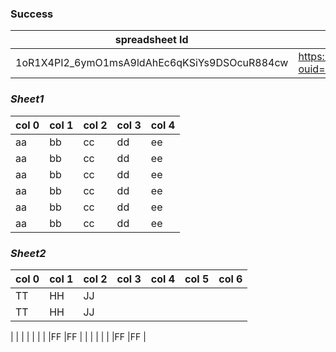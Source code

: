 ### Success
|spreadsheet Id|spreadsheet url|
|---|---|
| 1oR1X4PI2_6ymO1msA9ldAhEc6qKSiYs9DSOcuR884cw | https://docs.google.com/spreadsheets/d/1oR1X4PI2_6ymO1msA9ldAhEc6qKSiYs9DSOcuR884cw/edit?ouid=111878615175819052300 |

### ***Sheet1***
|col 0 |col 1 |col 2 |col 3 |col 4 |
|-------------- | -------------- | -------------- | -------------- | -------------- | 
|aa |bb |cc |dd |ee |
|aa |bb |cc |dd |ee |
|aa |bb |cc |dd |ee |
|aa |bb |cc |dd |ee |
|aa |bb |cc |dd |ee |
|aa |bb |cc |dd |ee |
### ***Sheet2***
|col 0 |col 1 |col 2 |col 3 |col 4 |col 5 |col 6 |
|-------------- | -------------- | -------------- | -------------- | -------------- | -------------- | -------------- | 
|TT |HH |JJ |
|TT |HH |JJ |
|
|
| | | | | |FF |FF |
| | | | | |FF |FF |
